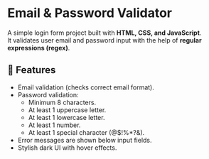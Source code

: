 # Email & Password Validator

A simple login form project built with **HTML, CSS, and JavaScript**.  
It validates user email and password input with the help of **regular expressions (regex)**.  

## 🚀 Features
- Email validation (checks correct email format).
- Password validation:
  - Minimum 8 characters.
  - At least 1 uppercase letter.
  - At least 1 lowercase letter.
  - At least 1 number.
  - At least 1 special character (@$!%*?&).
- Error messages are shown below input fields.
- Stylish dark UI with hover effects.
